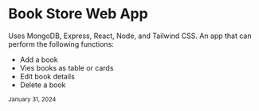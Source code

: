 # Book Store Web App
<p>Uses MongoDB, Express, React, Node, and Tailwind CSS. An app that can perform the following functions: </p>
<ul>
  <li>Add a book</li>
  <li>Vies books as table or cards</li>
  <li>Edit book details</li>
  <li>Delete a book</li>
</ul>


<sub>January 31, 2024</sub>
